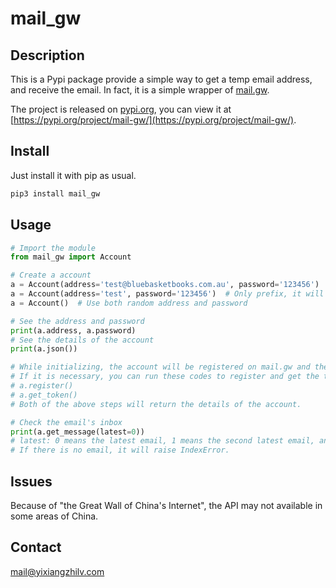 # mail_gw

## Description

This is a Pypi package provide a simple way to get a temp email address, and receive the email. In fact, it is a simple wrapper of [mail.gw](https://mail.gw/en/).

The project is released on [pypi.org](https://pypi.org/), you can view it at [https://pypi.org/project/mail-gw/](https://pypi.org/project/mail-gw/).

## Install

Just install it with pip as usual.

```bash
pip3 install mail_gw
```

## Usage

```python
# Import the module
from mail_gw import Account

# Create a account
a = Account(address='test@bluebasketbooks.com.au', password='123456')  # Use the domain listed on the website
a = Account(address='test', password='123456')  # Only prefix, it will randomly choose a domain
a = Account()  # Use both random address and password

# See the address and password
print(a.address, a.password)
# See the details of the account
print(a.json())

# While initializing, the account will be registered on mail.gw and the token will be gotten automatically.
# If it is necessary, you can run these codes to register and get the token manually.
# a.register()
# a.get_token()
# Both of the above steps will return the details of the account.

# Check the email's inbox
print(a.get_message(latest=0))
# latest: 0 means the latest email, 1 means the second latest email, and so on.
# If there is no email, it will raise IndexError.
```

## Issues

Because of "the Great Wall of China's Internet", the API may not available in some areas of China.

## Contact

[mail@yixiangzhilv.com](mailto:mail@yixiangzhilv.com)
